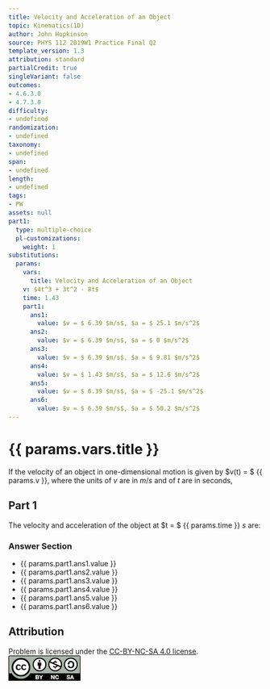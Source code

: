 ```yaml
---
title: Velocity and Acceleration of an Object
topic: Kinematics(1D)
author: John Hopkinson
source: PHYS 112 2019W1 Practice Final Q2
template_version: 1.3
attribution: standard
partialCredit: true
singleVariant: false
outcomes:
- 4.6.3.0
- 4.7.3.0
difficulty:
- undefined
randomization:
- undefined
taxonomy:
- undefined
span:
- undefined
length:
- undefined
tags:
- PW
assets: null
part1:
  type: multiple-choice
  pl-customizations:
    weight: 1
substitutions:
  params:
    vars:
      title: Velocity and Acceleration of an Object
    v: $4t^3 + 3t^2 - 8t$
    time: 1.43
    part1:
      ans1:
        value: $v = $ 6.39 $m/s$, $a = $ 25.1 $m/s^2$
      ans2:
        value: $v = $ 6.39 $m/s$, $a = $ 0 $m/s^2$
      ans3:
        value: $v = $ 6.39 $m/s$, $a = $ 9.81 $m/s^2$
      ans4:
        value: $v = $ 1.43 $m/s$, $a = $ 12.6 $m/s^2$
      ans5:
        value: $v = $ 6.39 $m/s$, $a = $ -25.1 $m/s^2$
      ans6:
        value: $v = $ 6.39 $m/s$, $a = $ 50.2 $m/s^2$
---
```

# {{ params.vars.title }}
If the velocity of an object in one-dimensional motion is given by $v(t) = $ {{ params.v }}, where the units of $v$ are in $m/s$ and of $t$ are in seconds,

## Part 1

The velocity and acceleration of the object at $t = $ {{ params.time }} $s$ are:

### Answer Section

- {{ params.part1.ans1.value }}
- {{ params.part1.ans2.value }}
- {{ params.part1.ans3.value }}
- {{ params.part1.ans4.value }}
- {{ params.part1.ans5.value }}
- {{ params.part1.ans6.value }}

## Attribution

Problem is licensed under the [CC-BY-NC-SA 4.0 license](https://creativecommons.org/licenses/by-nc-sa/4.0/).<br> ![The Creative Commons 4.0 license requiring attribution-BY, non-commercial-NC, and share-alike-SA license.](https://raw.githubusercontent.com/firasm/bits/master/by-nc-sa.png)